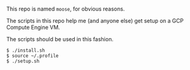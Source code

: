 This repo is named `moose`, for obvious reasons.

The scripts in this repo help me (and anyone else) get setup on a GCP Compute Engine VM.

The scripts should be used in this fashion.
```
$ ./install.sh
$ source ~/.profile
$ ./setup.sh
```
